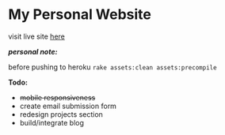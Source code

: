 # My Personal Website

visit live site [here](http://melissamartinez.me)

***personal note:***

before pushing to heroku `rake assets:clean assets:precompile`

**Todo:**
* ~~mobile responsiveness~~
* create email submission form
* redesign projects section
* build/integrate blog
